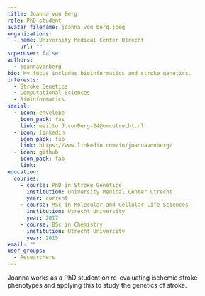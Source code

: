 ```yaml
---
title: Joanna von Berg
role: PhD student
avatar_filename: joanna_von_berg.jpeg
organizations:
  - name: University Medical Center Utrecht
    url: ""
superuser: false
authors:
  - joannavonberg
bio: My focus includes bioinformatics and stroke genetics.
interests:
  - Stroke Genetics
  - Computational Sciences
  - Bioinformatics
social:
  - icon: envelope
    icon_pack: fas
    link: mailto:J.vonBerg-24@umcutrecht.nl
  - icon: linkedin
    icon_pack: fab
    link: https://www.linkedin.com/in/joannavonberg/
  - icon: github
    icon_pack: fab
    link: 
education:
  courses:
    - course: PhD in Stroke Genetics
      institution: University Medical Center Utrecht
      year: current
    - course: MSc in Molecular and Cellular Life Sciences
      institution: Utrecht University
      year: 2017
    - course: BSc in Chemistry
      institution: Utrecht University
      year: 2015
email: ""
user_groups:
  - Researchers
---
```

Joanna works as a PhD student on re-evaluating ischemic stroke phenotypes and applying this to study the genetics of stroke. 
